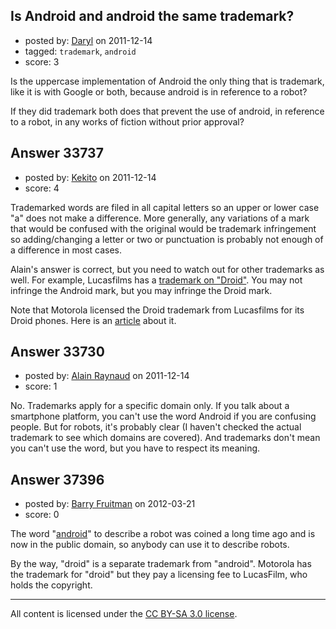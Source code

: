 ## Is Android and android the same trademark?

- posted by: [Daryl](https://stackexchange.com/users/-1/15035-daryl) on 2011-12-14
- tagged: `trademark`, `android`
- score: 3

Is the uppercase implementation of Android the only thing that is trademark, like it is with Google or both, because android is in reference to a robot?

If they did trademark both does that prevent the use of android, in reference to a robot, in any works of fiction without prior approval?


## Answer 33737

- posted by: [Kekito](https://stackexchange.com/users/-1/5898-kekito) on 2011-12-14
- score: 4

<p>Trademarked words are filed in all capital letters so an upper or lower case "a" does not make a difference.  More generally, any variations of a mark that would be confused with the original would be trademark infringement so adding/changing a letter or two or punctuation is probably not enough of a difference in most cases.</p>

<p>Alain's answer is correct, but you need to watch out for other trademarks as well.  For example, Lucasfilms has a <a href="http://tarr.uspto.gov/tarr?regser=serial&amp;entry=77580336&amp;action=Request%20Status" rel="nofollow">trademark on "Droid"</a>.  You may not infringe the Android mark, but you may infringe the Droid mark.</p>

<p>Note that Motorola licensed the Droid trademark from Lucasfilms for its Droid phones.  Here is an <a href="http://www.pcpro.co.uk/blogs/2009/11/06/motorola-pays-lucas-for-its-droid/" rel="nofollow">article</a> about it.</p>



## Answer 33730

- posted by: [Alain Raynaud](https://stackexchange.com/users/-1/502-alain-raynaud) on 2011-12-14
- score: 1

No. Trademarks apply for a specific domain only. If you talk about a smartphone platform, you can't use the word Android if you are confusing people. But for robots, it's probably clear (I haven't checked the actual trademark to see which domains are covered). And trademarks don't mean you can't use the word, but you have to respect its meaning.


## Answer 37396

- posted by: [Barry Fruitman](https://stackexchange.com/users/-1/16804-barry-fruitman) on 2012-03-21
- score: 0

<p>The word "<a href="http://en.wikipedia.org/wiki/Android_%28robot%29" rel="nofollow">android</a>" to describe a robot was coined a long time ago and is now in the public domain, so anybody can use it to describe robots.</p>

<p>By the way, "droid" is a separate trademark from "android". Motorola has the trademark for "droid" but they pay a licensing fee to LucasFilm, who holds the copyright.</p>




---

All content is licensed under the [CC BY-SA 3.0 license](https://creativecommons.org/licenses/by-sa/3.0/).
